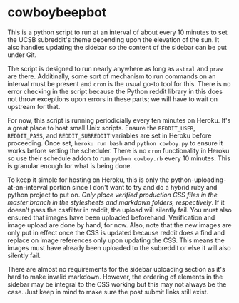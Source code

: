 # cowboybeepbot

This is a python script to run at an interval of about every 10 minutes to set
the UCSB subreddit's theme depending upon the elevation of the sun. It also
handles updating the sidebar so the content of the sidebar can be put under
Git.

The script is designed to run nearly anywhere as long as `astral` and `praw`
are there. Additinally, some sort of mechanism to run commands on an interval
must be present and `cron` is the usual go-to tool for this. There is no error
checking in the script because the Python reddit library in this does not throw
exceptions upon errors in these parts; we will have to wait on upstream for
that.

For now, this script is running periodicially every ten minutes on Heroku. It's
a great place to host small Unix scripts. Ensure the `REDDIT_USER`,
`REDDIT_PASS`, and `REDDIT_SUBREDDIT` variables are set in Heroku before
proceeding. Once set, `heroku run bash` and `python cowboy.py` to ensure it
works before setting the scheduler. There is no `cron` functionality in Heroku
so use their schedule addon to run `python cowboy.rb` every 10 minutes. This is
granular enough for what is being done.

To keep it simple for hosting on Heroku, this is only the
python-uploading-at-an-interval portion since I don't want to try and do
a hybrid ruby and python project to put on. _Only place verified production CSS
files in the master branch in the stylesheets and markdown folders,
respectively_. If it doesn't pass the cssfilter in reddit, the upload will
silently fail. You must also ensured that images have been uploaded beforehand.
Verification and image upload are done by hand, for now. Also, note that the
new images are only put in effect once the CSS is updated because reddit does
a find and replace on image references only upon updating the CSS.  This means
the images must have already been uploaded to the subreddit or else it will
also silently fail.

There are almost no requirements for the sidebar uploading section as it's hard
to make invalid markdown. However, the ordering of elements in the sidebar may
be integral to the CSS working but this may not always be the case. Just keep
in mind to make sure the post submit links still exist. 
